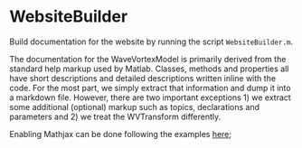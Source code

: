 WebsiteBuilder
==============

Build documentation for the website by running the script `WebsiteBuilder.m`. 

The documentation for the WaveVortexModel is primarily derived from the standard help markup used by Matlab. Classes, methods and properties all have short descriptions and detailed descriptions written inline with the code. For the most part, we simply extract that information and dump it into a markdown file. However, there are two important exceptions 1) we extract some additional (optional) markup such as topics, declarations and parameters and 2) we treat the WVTransform differently.

Enabling Mathjax can be done following the examples [here](https://github.com/pdmosses/test-nav);
